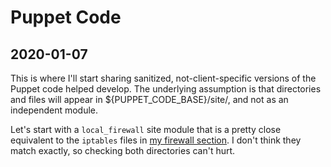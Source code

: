 # Puppet Code

## 2020-01-07

This is where I'll start sharing sanitized, not-client-specific
versions of the Puppet code helped develop. The underlying
assumption is that directories and files will appear in
${PUPPET_CODE_BASE}/site/, and not as an independent module.

Let's start with a `local_firewall` site module that is a pretty
close equivalent to the `iptables` files in
[my firewall section][20200107a]. I don't think they match exactly,
so checking both directories can't hurt.


[20200107a]: https://github.com/dafydd2277/systemAdmin/tree/master/firewall
